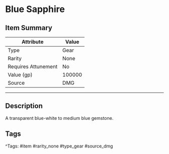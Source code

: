 # Blue Sapphire

## Item Summary

| Attribute            | Value                        |
|----------------------|------------------------------|
| Type                 | Gear |
| Rarity               | None             |
| Requires Attunement  | No                |
| Value (gp)           | 100000    |
| Source               | DMG |

---

## Description

A transparent blue-white to medium blue gemstone.

## Tags

^Tags: #item #rarity_none #type_gear #source_dmg